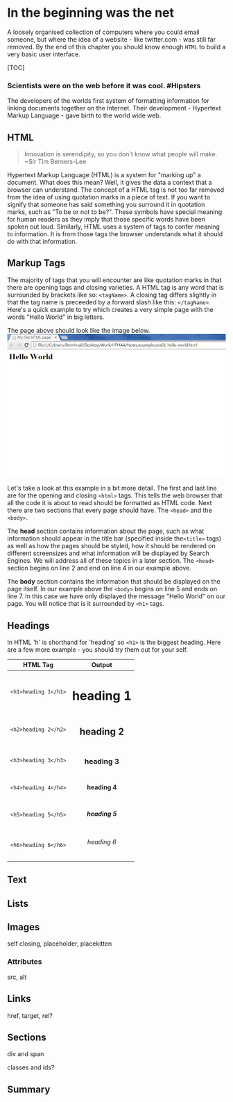 # In the beginning was the net

A loosely organised collection of computers where you could email someone, but where the idea of a website - like twitter.com - was still far removed. By the end of this chapter you should know enough `HTML` to build a very basic user interface. 

[TOC]


### Scientists were on the web before it was cool. #Hipsters

The developers of the worlds first system of formatting information for linking documents together on the Internet. Their development - Hypertext Markup Language - gave birth to the world wide web. 

## HTML 

> Innovation is serendipity, so you don't know what people will make.
> ~Sir Tim Berners-Lee

Hypertext Markup Language (HTML) is a system for "marking up" a document. What does this mean? Well, it gives the data a context that a browser can understand. The concept of a HTML tag is not too far removed from the idea of using quotation marks in a piece of text. If you want to signify that someone has said something you surround it in quotation marks, such as "To be or not to be?". These symbols have special meaning for human readers as they imply that those specific words have been spoken out loud. Similarly, HTML uses a system of tags to confer meaning to information. It is from those tags the browser understands what it should do with that information. 

## Markup Tags

The majority of tags that you will encounter are like quotation marks in that there are opening tags and closing varieties. A HTML tag is any word that is surrounded by brackets like so: `<tagName>`. A closing tag differs slightly in that the tag name is preceeded by a forward slash like this: `</tagName>`. Here's a quick example to try which creates a very simple page with the words "Hello World" in big letters.

<code data-gist-id="b362490ab6fb7d332aeb"></code>




The page above should look like the image below.
![example1](img/ex01.png "Hello World")

Let's take a look at this example in a bit more detail. The first and last line are for the opening and closing `<html>` tags. This tells the web browser that all the code it is about to read should be formatted as HTML code. 
Next there are two sections that every page should have. The `<head>` and the `<body>`. 

The __head__ section contains information about the page, such as what information should appear in the title bar (specified inside the`<title>` tags) as well as how the pages should be styled, how it should be rendered on different screensizes and what information will be displayed by Search Engines. We will address all of these topics in a later section. The `<head>` section begins on line 2 and end on line 4 in our example above.

The __body__ section contains the information that should be displayed on the page itself. In our example above the `<body>` begins on line 5 and ends on line 7. In this case we have only displayed the message "Hello World" on our page. You will notice that is it surrounded by `<h1>` tags. 


## Headings

In HTML 'h' is shorthand for 'heading' so `<h1>` is the biggest heading. Here are a few more example - you should try them out for your self.

HTML Tag    | Output
:----------:|:----------:
`<h1>heading 1</h1>`   |  <h1> heading 1</h1>
`<h2>heading 2</h2>`   |  <h2> heading 2</h2>
`<h3>heading 3</h3>`   |  <h3> heading 3</h3>
`<h4>heading 4</h4>`   |  <h4> heading 4</h4>
`<h5>heading 5</h5>`   |  <h5> heading 5</h5>
`<h6>heading 6</h6>`   |  <h6> heading 6</h6>

## Text

## Lists

## Images

<code data-gist-id="be335a12f1e908fd74c4"></code>


self closing, placeholder, placekitten
### Attributes
src, alt

## Links

href, target, rel?

## Sections

div and span

classes and ids?

## Summary